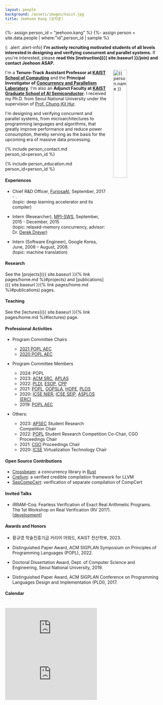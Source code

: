 ```yaml
---
layout: people
background: /assets/images/kaist.jpg
title: Jeehoon Kang (강지훈)
---
```


{%- assign person_id = "jeehoon.kang" %}
{%- assign person = site.data.people | where:"id",person_id | sample %}

{: .alert .alert-info}
**I'm actively recruiting motivated students of all levels interested in designing and verifying concurrent and parallel systems.** If you're interested, please **read this [instruction]({{ site.baseurl }}/join) and contact Jeehoon ASAP.**

<img align="right" style="width: 30%; padding-left: 3%;" src="{{ site.baseurl }}/assets/images/people/jeehoon.kang.jpg" alt="{{ person.name }}">

I'm a **Tenure-Track Assistant Professor at [KAIST School of Computing](https://cs.kaist.ac.kr)** and the **Principal Investigator of [Concurrency and Parallelism Laboratory](https://cp.kaist.ac.kr)**.
I'm also an **Adjunct Faculty at [KAIST Graduate School of AI Semiconductor](https://aisemi.kaist.ac.kr/)**.
I received my Ph.D. from Seoul National University under the supervision of [Prof. Chung-Kil Hur](https://sf.snu.ac.kr/gil.hur).

I'm designing and verifying concurrent and parallel systems, from microarchitectures to programming languages and algorithms, that greatly improve performance and reduce power consumption,
thereby serving as the basis for the upcoming era of massive data processing.


{% include person_contact.md person_id=person_id %}


{% include person_education.md person_id=person_id %}


#### Experiences

- Chief R&D Officer, [FuriosaAI](https://furiosa.ai/), September, 2017 - .
  <br />
  (topic: deep learning accelerator and its compiler)

- Intern (Researcher), [MPI-SWS](https://www.mpi-sws.org/), September, 2015 - December, 2015
  <br />
  (topic: relaxed-memory concurrency, advisor: Dr. [Derek Dreyer](https://people.mpi-sws.org/~dreyer/))

- Intern (Software Engineer), Google Korea, June, 2008 – August, 2008.
  <br />
  (topic: machine translation)


#### Research

See the [projects]({{ site.baseurl }}{% link pages/home.md %}#projects) and [publications]({{ site.baseurl }}{%
link pages/home.md %}#publications) pages.


#### Teaching

See the [lectures]({{ site.baseurl }}{% link pages/home.md %}#lectures) page.


#### Professional Activities

- Program Committee Chairs
  + [2021 POPL AEC](https://popl21.sigplan.org/)
  + [2020 POPL AEC](https://popl20.sigplan.org/)

- Program Committee Members
  + 2024: POPL
  + 2023: [ACM SRC](https://src.acm.org/), [APLAS](https://conf.researchr.org/home/aplas-2023)
  + 2022: [PLDI](http://pldi22.sigplan.org/), [ESOP](https://etaps.org/2022/esop), [CPP](https://popl22.sigplan.org/home/CPP-2022)
  + 2021: [POPL](https://popl21.sigplan.org/), [OOPSLA](https://2021.splashcon.org/track/splash-2021-oopsla), [HOPE](https://icfp21.sigplan.org/home/hope-2021), [PLOS](https://plos-workshop.org/2021/)
  + 2020: [ICSE NIER](https://conf.researchr.org/home/icse-2020), [ICSE SEIP](https://conf.researchr.org/home/icse-2020), [ASPLOS (ERC)](https://asplos-conference.org/)
  + 2019: [POPL AEC](https://popl19.sigplan.org/)

- Others: 
  + 2023: [APSEC](https://conf.researchr.org/home/apsec-2023) Student Research Competition Chair
  + 2022: [POPL](https://popl22.sigplan.org/series/POPL) Student Research Competition Co-Chair, CGO Proceedings Chair
  + 2021: [CGO](https://conf.researchr.org/home/cgo-2021) Proceedings Chair
  + 2020: [ICSE](https://conf.researchr.org/home/icse-2020) Virtualization Technology Chair


#### Open Source Contributions

- [Crossbeam](https://github.com/crossbeam-rs/crossbeam): a concurrency library in [Rust](https://www.rust-lang.org)
- [Crellvm](https://sf.snu.ac.kr/crellvm): a verified credible compilation framework for LLVM
- [SepCompCert](https://sf.snu.ac.kr/sepcompcert): verification of separate compilation of CompCert


#### Invited Talks

- iRRAM-Coq: Fearless Verification of Exact Real Arithmetic Programs.
  <br />
  The 1st Workshop on Real Verification (RV 2017).
  <br />
  \[[development](https://github.com/jeehoonkang/iRRAM-coq)\]


#### Awards and Honors

- 황규영 학술진흥기금 커리어 어워드, KAIST 전산학부, 2023.

- Distinguished Paper Award, ACM SIGPLAN Symposium on Principles of Programming Languages (POPL), 2022.

- Doctoral Dissertation Award, Dept. of Computer Science and Engineering, Seoul National University, 2019.

- Distinguished Paper Award, ACM SIGPLAN Conference on Programming Languages Design and Implementation (PLDI), 2017.

<!-- - 23rd place, ACM International Collegiate Programming Contest (ICPC) World Finals, 2008. -->

<!-- - Champion, ACM International Collegiate Programming Contest (ICPC) Regional Contest---Seoul, 2007. -->

<!-- - Gold Medal, International Olympiad in Informatics (IOI), 2005. -->

#### Calendar

<div class="responsive-iframe-container big-container">
    <iframe src="https://calendar.google.com/calendar/embed?showTitle=0&amp;showPrint=0&amp;mode=WEEK&amp&amp;wkst=1&amp;bgcolor=%23FFFFFF&amp;src=jeehoon.kang%40cp.kaist.ac.kr&amp;color=%23125A12&amp;ctz=Asia%2FSeoul" style="border-width:0; margin-top:15pt;" frameborder="0" scrolling="no"></iframe>
</div>
<div class="responsive-iframe-container small-container" style="height: 1000;">
    <iframe src="https://calendar.google.com/calendar/embed?showTitle=0&amp;showPrint=0&amp;mode=AGENDA&amp&amp;wkst=1&amp;bgcolor=%23FFFFFF&amp;src=jeehoon.kang%40cp.kaist.ac.kr&amp;color=%23125A12&amp;ctz=Asia%2FSeoul" style="border-width:0" frameborder="0" scrolling="no"></iframe>
</div>
